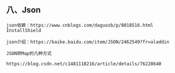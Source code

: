 八、Json
-
	json依赖：https://www.cnblogs.com/daguozb/p/8018516.html
	InstallShield
	
	json介绍：https://baike.baidu.com/item/JSON/2462549?fr=aladdin
	
	JSON转Map的几种方式
					https://blog.csdn.net/c1481118216/article/details/76228640